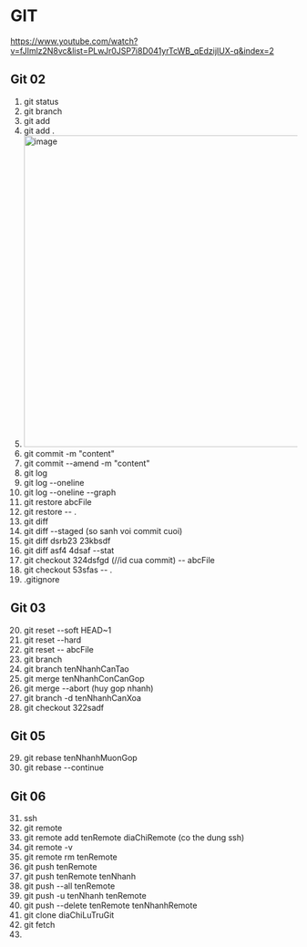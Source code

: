 # GIT

https://www.youtube.com/watch?v=fJImlz2N8vc&list=PLwJr0JSP7i8D041yrTcWB_qEdzijIUX-q&index=2

## Git 02
1. git status
2. git branch
3. git add
4. git add .
5. <img width="547" alt="image" src="https://user-images.githubusercontent.com/96764572/165423810-aee628cf-7b35-4ce9-8df0-1f6bc824d571.png">
6. git commit -m "content"
7. git commit --amend -m "content"
8. git log
9. git log --oneline
10. git log --oneline --graph
11. git restore abcFile
12. git restore -- .
13. git diff
14. git diff --staged (so sanh voi commit cuoi)
15. git diff dsrb23 23kbsdf
16. git diff asf4 4dsaf --stat
17. git checkout 324dsfgd (//id cua commit) -- abcFile
18. git checkout 53sfas -- .
19. .gitignore

## Git 03
20. git reset --soft HEAD~1
21. git reset --hard
22. git reset -- abcFile
23. git branch
24. git branch tenNhanhCanTao
25. git merge tenNhanhConCanGop
26. git merge --abort (huy gop nhanh)
27. git branch -d tenNhanhCanXoa
28. git checkout 322sadf

## Git 05
29. git rebase tenNhanhMuonGop
30. git rebase --continue


## Git 06
31. ssh
32. git remote
33. git remote add tenRemote diaChiRemote (co the dung ssh)
34. git remote -v
35. git remote rm tenRemote
36. git push tenRemote
37. git push tenRemote tenNhanh
38. git push --all tenRemote
39. git push -u tenNhanh tenRemote
40. git push --delete tenRemote tenNhanhRemote
41. git clone diaChiLuTruGit
42. git fetch
43. 
